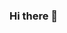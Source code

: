 ### Hi there 👋

<!--
**zwanjunier/zwanjunier** is a ✨ _special_ ✨ repository because its `README.md` (this file) appears on your GitHub profile.
so as per given idea reagarding the github project

Here are some ideas to get you started:

- 🔭 I’m currently working on ...
- 🌱 I’m currently learning ...
- 👯 I’m looking to collaborate on ...
- 🤔 I’m looking for help with ...
- 💬 Ask me about ...
- 📫 How to reach me: ...
- 😄 Pronouns: ...
- ⚡ Fun fact: ...
-->
